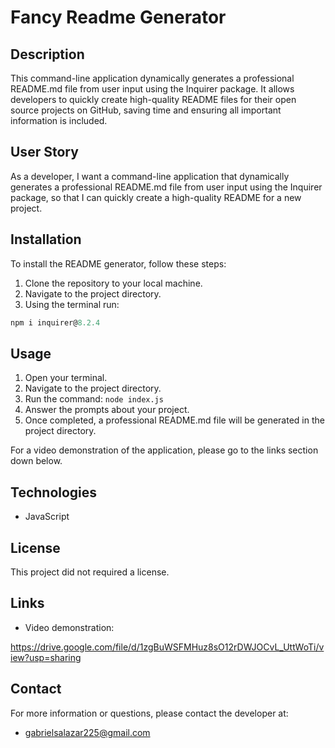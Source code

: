 # Fancy Readme Generator


## Description

This command-line application dynamically generates a professional README.md file from user input using the Inquirer package. It allows developers to quickly create high-quality README files for their open source projects on GitHub, saving time and ensuring all important information is included.

## User Story
As a developer, I want a command-line application that dynamically generates a professional README.md file from user input using the Inquirer package, so that I can quickly create a high-quality README for a new project.


## Installation
To install the README generator, follow these steps:

1. Clone the repository to your local machine.
2. Navigate to the project directory.
3. Using the terminal run:
```javascript
npm i inquirer@8.2.4
```
## Usage
1. Open your terminal.
2. Navigate to the project directory.
3. Run the command: `node index.js`
4. Answer the prompts about your project.
5. Once completed, a professional README.md file will be generated in the project directory.

For a video demonstration of the application, please go to the links section down below.
## Technologies
* JavaScript

## License

This project did not required a license.

## Links
* Video demonstration:

https://drive.google.com/file/d/1zgBuWSFMHuz8sO12rDWJOCvL_UttWoTi/view?usp=sharing

## Contact 
For more information or questions, please contact the developer at:
* gabrielsalazar225@gmail.com